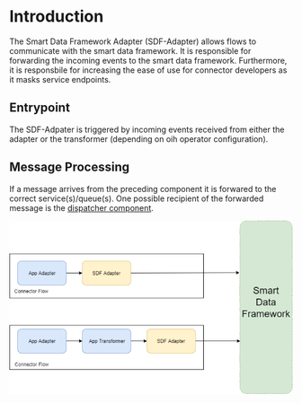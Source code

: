 # Introduction

The Smart Data Framework Adapter (SDF-Adapter) allows flows to communicate with the smart data framework. It is responsible for forwarding the incoming events to the smart data framework. Furthermore, it is responsbile for increasing the ease of use for connector developers as it masks service endpoints.

## Entrypoint

The SDF-Adpater is triggered by incoming events received from either the adapter or the transformer (depending on oih operator configuration).

## Message Processing

If a message arrives from the preceding component it is forwared to the correct service(s)/queue(s). One possible recipient of the forwarded message is the [dispatcher component](component-dispatcher.md).

![sdfAdapter](assets/sdfAdapter.png)